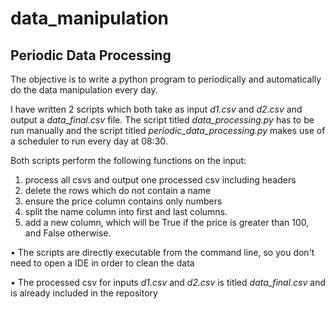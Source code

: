 # data_manipulation
## Periodic Data Processing

The objective is to write a python program to periodically and automatically do the data manipulation every day. 
 
I have written 2 scripts which both take as input *d1.csv* and *d2.csv* and output a *data_final.csv* file. The script titled *data_processing.py* has to be run manually and the script titled *periodic_data_processing.py* makes use of a scheduler to run every day at 08:30.

Both scripts perform the following functions on the input:
1.	process all csvs and output one processed csv including headers
2.	delete the rows which do not contain a name
3.	ensure the price column contains only numbers
4.	split the name column into first and last columns.
6.	add a new column, which will be True if the price is greater than 100, and False otherwise.
 
•	The scripts are directly executable from the command line, so you don't need to open a IDE in order to clean the data

•	The processed csv for inputs *d1.csv* and *d2.csv* is titled *data_final.csv* and is already included in the repository
 
